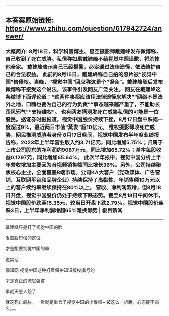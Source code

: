 ----------------------------------------
## 本答案原始链接: https://www.zhihu.com/question/617942724/answer/
### 大概简介: 8月18日，科学科普博主、星空摄影师戴建峰发布微博称，自己收到了死亡威胁。私信称如果戴建峰不给视觉中国道歉，将杀掉他全家。 戴建峰表示自己已经报警，必定通过法律途径，依法维护自己的合法权益。 此前的8月15日，戴建峰称自己拍的照片被“视觉中国”告侵权。当晚，“视觉中国”回应称这是个“误会”。戴建峰随后发布微博称不接受这个说法，该事件引发网友广泛关注。 网友在戴建峰这条微博下面评论道：“这两件事都应该用法律途径来解决”“网络不是法外之地，口嗨也要为自己的行为负责”“事态越来越严重了，不能助长歪风邪气”“支持维权”。 也有网友猜测发死亡威胁私信的可能是一位股民。据证券时报报道，视觉中国股价持续下挫，8月17日盘中跌幅一度超过9%，最近两日市值“蒸发”超10亿元。 维权摄影师收死亡威胁，网民推测威胁者身份 8月17日晚间，视觉中国发布半年度业绩报告称，2023年上半年营业收入约3.71亿元，同比增加5.75%；归属于上市公司股东的净利润约9087万元，同比增加65.72%；基本每股收益0.1297元，同比增加65.64%。 此次半年报中，视觉中国分析上半年营收增加主要因为音视频销售额同比增长36%。另外，公司持续聚焦核心主业，全面覆盖B端市场。公司KA大客户（党政媒体、广告营销、互联网平台和品牌企业）持续保持了高黏性，年销售额10万元以上的客户续约率继续保持在80%以上。 营收、净利润双增，但8月18日开盘，视觉中国股价仍处于持续下跌态势。截至8月18日午间休市，视觉中国股价跌至15.35元，较当日开盘下跌2.79%。视觉中国股价连跌3日，上半年净利润增超65%难挽颓势 | 极目新闻
----------------------------------------
戴建峰只是打了视觉中国的脸

发威胁短信的这位

才是想要视觉中国的命




说实话

像知网 视觉中国这种打着保护知识版权旗号的

才是真正的流氓强盗

早就天怒人怨了

就这死亡威胁，一看就是重仓了视觉中国的小散呗~ 被这么一折腾，心态能不崩么。。。
